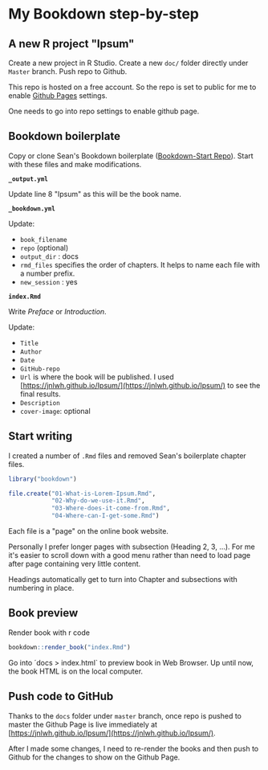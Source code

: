 # My Bookdown step-by-step

## A new R project "Ipsum"

Create a new project in R Studio. Create a new `doc/` folder directly under `Master` branch. Push repo to Github.

This repo is hosted on a free account. So the repo is set to public for me to enable [Github Pages](https://pages.github.com) settings.  

One needs to go into repo settings to enable github page.

## Bookdown boilerplate

Copy or clone Sean's Bookdown boilerplate ([Bookdown-Start Repo](https://github.com/seankross/bookdown-start)). Start with these files and make modifications.

**`_output.yml`**

Update line 8 "Ipsum" as this will be the book name.

**`_bookdown.yml`**

Update:

* `book_filename`
* `repo` (optional)
* `output_dir` : docs
* `rmd_files` specifies the order of chapters. It helps to name each file with a number prefix.
* `new_session` : yes

**`index.Rmd`**

Write *Preface* or *Introduction*. 

Update:

* `Title`
* `Author`
* `Date`
* `GitHub-repo` 
* `Url` is where the book will be published. I used [https://jnlwh.github.io/Ipsum/](https://jnlwh.github.io/Ipsum/) to see the final results.
* `Description`
* `cover-image`: optional

## Start writing

I created a number of `.Rmd` files and removed Sean's boilerplate chapter files.


```r
library("bookdown")

file.create("01-What-is-Lorem-Ipsum.Rmd",
            "02-Why-do-we-use-it.Rmd",
            "03-Where-does-it-come-from.Rmd",
            "04-Where-can-I-get-some.Rmd")
```

Each file is a "page" on the online book website. 

Personally I prefer longer pages with subsection (Heading 2, 3, ...). For me it's easier to scroll down with a good menu rather than need to load page after page containing very little content.

Headings automatically get to turn into Chapter and subsections with numbering in place.

## Book preview

Render book with r code


```r
bookdown::render_book("index.Rmd")
```

Go into ´docs > index.html` to preview book in Web Browser. Up until now, the book HTML is on the local computer.

## Push code to GitHub

Thanks to the `docs` folder under `master` branch, once repo is pushed to master the Github Page is live immediately at [https://jnlwh.github.io/Ipsum/](https://jnlwh.github.io/Ipsum/).

After I made some changes, I need to re-render the books and then push to Github for the changes to show on the Github Page.

